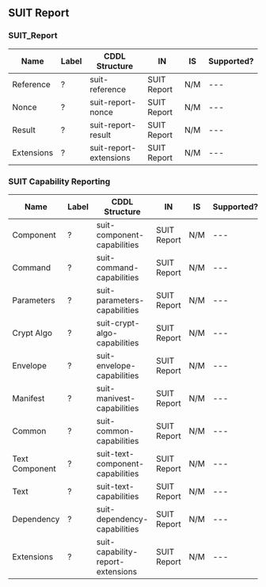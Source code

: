 ## SUIT Report
### SUIT_Report

Name | Label | CDDL Structure | IN | IS | Supported?
---|---|---|---|---|---
Reference | ? | suit-reference | SUIT Report | N/M | ---
Nonce | ? | suit-report-nonce | SUIT Report | N/M | ---
Result | ? | suit-report-result | SUIT Report | N/M | ---
Extensions | ? | suit-report-extensions | SUIT Report | N/M | ---

### SUIT Capability Reporting

Name | Label | CDDL Structure | IN | IS | Supported?
---|---|---|---|---|---
Component | ? | suit-component-capabilities | SUIT Report | N/M | ---
Command | ? | suit-command-capabilities | SUIT Report | N/M | ---
Parameters | ? | suit-parameters-capabilities | SUIT Report | N/M | ---
Crypt Algo | ? | suit-crypt-algo-capabilities | SUIT Report | N/M | ---
Envelope | ? | suit-envelope-capabilities | SUIT Report | N/M | ---
Manifest | ? | suit-manivest-capabilities | SUIT Report | N/M | ---
Common | ? | suit-common-capabilities | SUIT Report | N/M | ---
Text Component | ? | suit-text-component-capabilities | SUIT Report | N/M | ---
Text | ? | suit-text-capabilities | SUIT Report | N/M | ---
Dependency | ? | suit-dependency-capabilities | SUIT Report | N/M | ---
Extensions | ? | suit-capability-report-extensions | SUIT Report | N/M | ---


